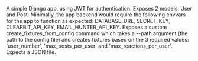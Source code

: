 A simple Django app, using JWT for authentication. Exposes 2 models: User and Post.
Minimally, the app backend would require the following envvars for the app to function as expected: DATABASE_URL, SECRET_KEY, CLEARBIT_API_KEY, EMAIL_HUNTER_API_KEY. Exposes a custom create_fixtures_from_config command which takes a --path argument (the path to the config file) and creates fixtures based on the 3 required values: 'user_number', 'max_posts_per_user' and 'max_reactions_per_user'. Expects a JSON file.

